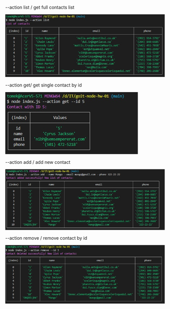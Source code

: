 --action list / get full contacts list

<img src="./screenshots/List of contacts.jpg">

--action get/ get single contact by id <br>

<img src="./screenshots/Get_contact_Id.jpg">

--action add / add new contact

<img src="./screenshots/Add Contact.jpg">

--action remove / remove contact by id

<img src="./screenshots/Remove_contact.jpg">
